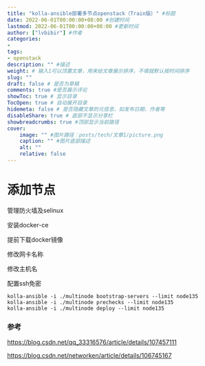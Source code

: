 ```yaml
---
title: "kolla-ansible部署多节点openstack（Train版）" #标题
date: 2022-06-01T00:00:00+08:00 #创建时间
lastmod: 2022-06-01T00:00:00+08:00 #更新时间
author: ["lvbibir"] #作者
categories: 
- 
tags: 
- openstack
description: "" #描述
weight: # 输入1可以顶置文章，用来给文章展示排序，不填就默认按时间排序
slug: ""
draft: false # 是否为草稿
comments: true #是否展示评论
showToc: true # 显示目录
TocOpen: true # 自动展开目录
hidemeta: false # 是否隐藏文章的元信息，如发布日期、作者等
disableShare: true # 底部不显示分享栏
showbreadcrumbs: true #顶部显示当前路径
cover:
    image: "" #图片路径：posts/tech/文章1/picture.png
    caption: "" #图片底部描述
    alt: ""
    relative: false
---
```

# 添加节点

管理防火墙及selinux

安装docker-ce

提前下载docker镜像

修改网卡名称

修改主机名

配置ssh免密

```
kolla-ansible -i ./multinode bootstrap-servers --limit node135
kolla-ansible -i ./multinode prechecks --limit node135
kolla-ansible -i ./multinode deploy --limit node135
```

### 参考

https://blog.csdn.net/qq_33316576/article/details/107457111

https://blog.csdn.net/networken/article/details/106745167